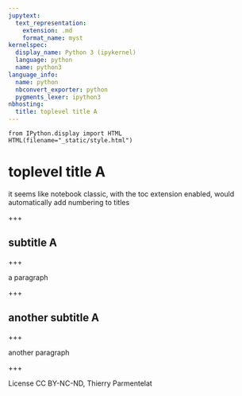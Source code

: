 ```yaml
---
jupytext:
  text_representation:
    extension: .md
    format_name: myst
kernelspec:
  display_name: Python 3 (ipykernel)
  language: python
  name: python3
language_info:
  name: python
  nbconvert_exporter: python
  pygments_lexer: ipython3
nbhosting:
  title: toplevel title A
---
```


```{code-cell} ipython3
from IPython.display import HTML
HTML(filename="_static/style.html")
```

# toplevel title A

it seems like notebook classic, with the toc extension enabled, would automatically add numbering to titles

+++

## subtitle A

+++

a paragraph

+++

## another subtitle A

+++

another paragraph

+++

License CC BY-NC-ND, Thierry Parmentelat
